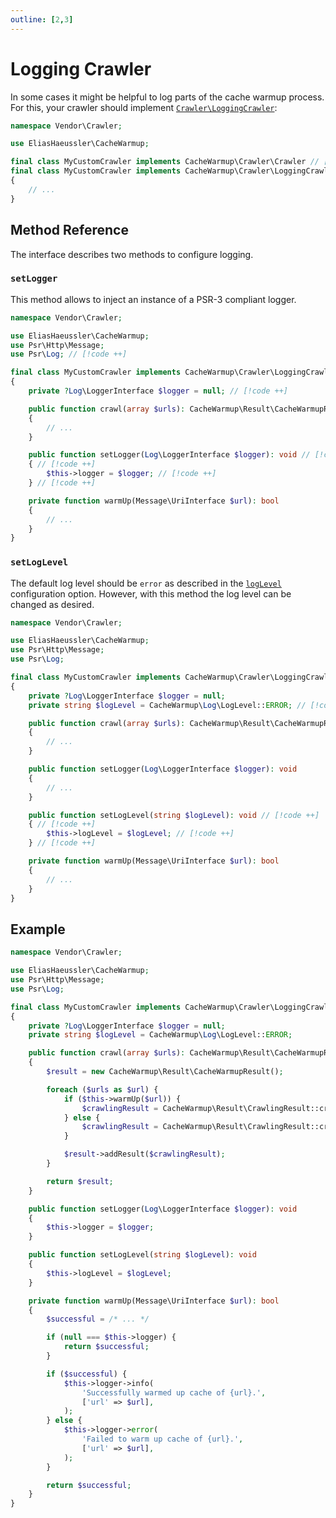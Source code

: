 ```yaml
---
outline: [2,3]
---
```


# Logging Crawler <Badge type="tip" text="2.4+" />

In some cases it might be helpful to log parts of the cache
warmup process. For this, your crawler should implement
[`Crawler\LoggingCrawler`](../../src/Crawler/LoggingCrawler.php):

```php
namespace Vendor\Crawler;

use EliasHaeussler\CacheWarmup;

final class MyCustomCrawler implements CacheWarmup\Crawler\Crawler // [!code --]
final class MyCustomCrawler implements CacheWarmup\Crawler\LoggingCrawler // [!code ++]
{
    // ...
}
```

## Method Reference

The interface describes two methods to configure logging.

### `setLogger`

This method allows to inject an instance of a PSR-3 compliant
logger.

```php
namespace Vendor\Crawler;

use EliasHaeussler\CacheWarmup;
use Psr\Http\Message;
use Psr\Log; // [!code ++]

final class MyCustomCrawler implements CacheWarmup\Crawler\LoggingCrawler
{
    private ?Log\LoggerInterface $logger = null; // [!code ++]

    public function crawl(array $urls): CacheWarmup\Result\CacheWarmupResult
    {
        // ...
    }

    public function setLogger(Log\LoggerInterface $logger): void // [!code ++]
    { // [!code ++]
        $this->logger = $logger; // [!code ++]
    } // [!code ++]

    private function warmUp(Message\UriInterface $url): bool
    {
        // ...
    }
}
```

### `setLogLevel`

The default log level should be `error` as described in the
[`logLevel`](../config-reference/log-level.md) configuration
option. However, with this method the log level can be changed
as desired.

```php
namespace Vendor\Crawler;

use EliasHaeussler\CacheWarmup;
use Psr\Http\Message;
use Psr\Log;

final class MyCustomCrawler implements CacheWarmup\Crawler\LoggingCrawler
{
    private ?Log\LoggerInterface $logger = null;
    private string $logLevel = CacheWarmup\Log\LogLevel::ERROR; // [!code ++]

    public function crawl(array $urls): CacheWarmup\Result\CacheWarmupResult
    {
        // ...
    }

    public function setLogger(Log\LoggerInterface $logger): void
    {
        // ...
    }

    public function setLogLevel(string $logLevel): void // [!code ++]
    { // [!code ++]
        $this->logLevel = $logLevel; // [!code ++]
    } // [!code ++]

    private function warmUp(Message\UriInterface $url): bool
    {
        // ...
    }
}
```

## Example

```php {9-10,29-32,34-37,48-51,53-56}
namespace Vendor\Crawler;

use EliasHaeussler\CacheWarmup;
use Psr\Http\Message;
use Psr\Log;

final class MyCustomCrawler implements CacheWarmup\Crawler\LoggingCrawler
{
    private ?Log\LoggerInterface $logger = null;
    private string $logLevel = CacheWarmup\Log\LogLevel::ERROR;

    public function crawl(array $urls): CacheWarmup\Result\CacheWarmupResult
    {
        $result = new CacheWarmup\Result\CacheWarmupResult();

        foreach ($urls as $url) {
            if ($this->warmUp($url)) {
                $crawlingResult = CacheWarmup\Result\CrawlingResult::createSuccessful($url);
            } else {
                $crawlingResult = CacheWarmup\Result\CrawlingResult::createFailed($url);
            }

            $result->addResult($crawlingResult);
        }

        return $result;
    }

    public function setLogger(Log\LoggerInterface $logger): void
    {
        $this->logger = $logger;
    }

    public function setLogLevel(string $logLevel): void
    {
        $this->logLevel = $logLevel;
    }

    private function warmUp(Message\UriInterface $url): bool
    {
        $successful = /* ... */

        if (null === $this->logger) {
            return $successful;
        }

        if ($successful) {
            $this->logger->info(
                'Successfully warmed up cache of {url}.',
                ['url' => $url],
            );
        } else {
            $this->logger->error(
                'Failed to warm up cache of {url}.',
                ['url' => $url],
            );
        }

        return $successful;
    }
}
```
